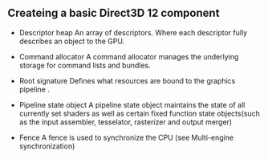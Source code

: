 ## Createing a basic Direct3D 12 component

* Descriptor heap 
An array of descriptors. Where each descriptor fully describes an object to the GPU.

* Command allocator 
A command allocator manages the underlying storage for command lists and bundles.

* Root signature 
Defines what resources are bound to the graphics pipeline .

* Pipeline state object 
A pipeline state object maintains the state of all currently set shaders as well as certain fixed function state objects(such as the input assembler, tesselator, rasterizer and output merger)

* Fence 
A fence is used to synchronize the CPU (see Multi-engine synchronization)

